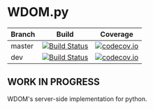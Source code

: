 WDOM.py
=======

| Branch | Build | Coverage |
|--------|-------|----------|
| master |[![Build Status](https://travis-ci.org/miyakogi/wdom_py.svg?branch=master)](https://travis-ci.org/miyakogi/wdom_py)|[![codecov.io](https://codecov.io/github/miyakogi/wdom_py/coverage.svg?branch=master)](https://codecov.io/github/miyakogi/wdom_py?branch=master)|
| dev |[![Build Status](https://travis-ci.org/miyakogi/wdom_py.svg?branch=dev)](https://travis-ci.org/miyakogi/wdom_py)|[![codecov.io](https://codecov.io/github/miyakogi/wdom_py/coverage.svg?branch=dev)](https://codecov.io/github/miyakogi/wdom_py?branch=dev)|

WORK IN PROGRESS
----------------

WDOM's server-side implementation for python.
